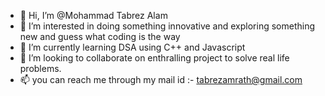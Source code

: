 - 👋 Hi, I’m @Mohammad Tabrez Alam
- 👀 I’m interested in doing something innovative and exploring something new and guess what coding is the way
- 🌱 I’m currently learning DSA using C++ and Javascript
- 💞️ I’m looking to collaborate on enthralling project to solve real life problems.
- 📫 you can reach me through my mail id :- tabrezamrath@gmail.com

<!---
itstabrez/itstabrez is a ✨ special ✨ repository because its `README.md` (this file) appears on your GitHub profile.
You can click the Preview link to take a look at your changes.
--->
